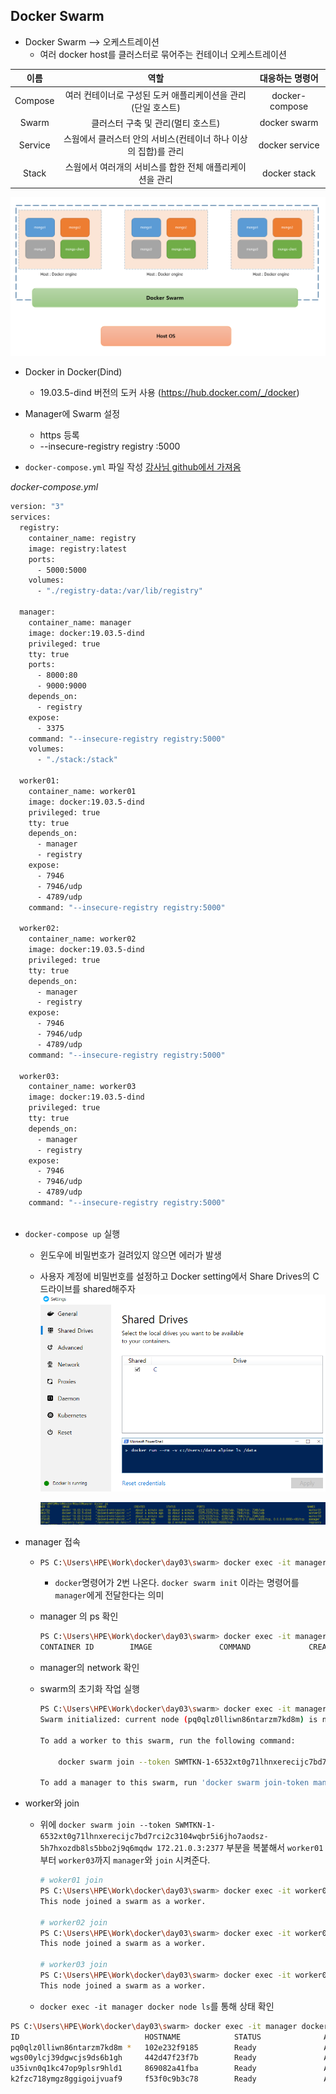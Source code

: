 ## Docker Swarm

- Docker Swarm --> 오케스트레이션
  - 여러 docker host를 클러스터로 묶어주는 컨테이너 오케스트레이션

|  이름   |                             역할                             | 대응하는 명령어 |
| :-----: | :----------------------------------------------------------: | :-------------: |
| Compose | 여러 컨테이너로 구성된 도커 애플리케이션을 관리(단일 호스트) | docker-compose  |
|  Swarm  |              클러스터 구축 및 관리(멀티 호스트)              |  docker swarm   |
| Service | 스웜에서 클러스터 안의 서비스(컨테이너 하나 이상의 집합)를 관리 | docker service  |
|  Stack  |   스웜에서 여러개의 서비스를 합한 전체 애플리케이션을 관리   |  docker stack   |

![image-20200102170541550](images/image-20200102170541550.png)

- Docker in Docker(Dind)
  - 19.03.5-dind 버전의 도커 사용 (https://hub.docker.com/_/docker)





- Manager에 Swarm 설정
  - https 등록
  - --insecure-registry registry :5000
- `docker-compose.yml` 파일 작성 [강사님 github에서 가져옴](https://github.com/joneconsulting/cloud-computing/tree/master/04.Docker/swarm)

*docker-compose.yml*

```bash
version: "3"
services: 
  registry:
    container_name: registry
    image: registry:latest
    ports: 
      - 5000:5000
    volumes: 
      - "./registry-data:/var/lib/registry"

  manager:
    container_name: manager
    image: docker:19.03.5-dind
    privileged: true
    tty: true
    ports:
      - 8000:80
      - 9000:9000
    depends_on: 
      - registry
    expose: 
      - 3375
    command: "--insecure-registry registry:5000"
    volumes: 
      - "./stack:/stack"

  worker01:
    container_name: worker01
    image: docker:19.03.5-dind
    privileged: true
    tty: true
    depends_on: 
      - manager
      - registry
    expose: 
      - 7946
      - 7946/udp
      - 4789/udp
    command: "--insecure-registry registry:5000"

  worker02:
    container_name: worker02
    image: docker:19.03.5-dind
    privileged: true
    tty: true
    depends_on: 
      - manager
      - registry
    expose: 
      - 7946
      - 7946/udp
      - 4789/udp
    command: "--insecure-registry registry:5000"

  worker03:
    container_name: worker03
    image: docker:19.03.5-dind
    privileged: true
    tty: true
    depends_on: 
      - manager
      - registry
    expose: 
      - 7946
      - 7946/udp
      - 4789/udp
    command: "--insecure-registry registry:5000"
      
```

- `docker-compose up` 실행

  - 윈도우에 비밀번호가 걸려있지 않으면 에러가 발생

  - 사용자 계정에 비밀번호를 설정하고 Docker setting에서 Share Drives의 C 드라이브를 shared해주자
    ![image-20200102174939754](images/image-20200102174939754.png)

    ![image-20200102175108964](images/image-20200102175108964.png)

  

- manager 접속

  - ```bash
    PS C:\Users\HPE\Work\docker\day03\swarm> docker exec -it manager docker swarm init
    ```

    - `docker`명령어가 2번 나온다. `docker swarm init` 이라는 명령어를 `manager`에게 전달한다는 의미

  - manager 의 ps 확인

    ```bash
    PS C:\Users\HPE\Work\docker\day03\swarm> docker exec -it manager docker ps
    CONTAINER ID        IMAGE               COMMAND             CREATED             STATUS              PORTS               NAMES
    ```

    

  - manager의 network 확인

  - swarm의 초기화 작업 실행

    ```bash
    PS C:\Users\HPE\Work\docker\day03\swarm> docker exec -it manager docker swarm init
    Swarm initialized: current node (pq0qlz0lliwn86ntarzm7kd8m) is now a manager.
    
    To add a worker to this swarm, run the following command:
    
        docker swarm join --token SWMTKN-1-6532xt0g71lhnxerecijc7bd7rci2c3104wqbr5i6jho7aodsz-5h7hxozdb8ls5bbo2j9q6mqdw 172.21.0.3:2377
    
    To add a manager to this swarm, run 'docker swarm join-token manager' and follow the instructions.
    ```

- worker와 join

  - 위에 `docker swarm join --token SWMTKN-1-6532xt0g71lhnxerecijc7bd7rci2c3104wqbr5i6jho7aodsz-5h7hxozdb8ls5bbo2j9q6mqdw 172.21.0.3:2377` 부분을 복붙해서 `worker01`부터 `worker03`까지 `manager`와 `join` 시켜준다.

    ```bash
    # woker01 join
    PS C:\Users\HPE\Work\docker\day03\swarm> docker exec -it worker01 docker swarm join --token SWMTKN-1-6532xt0g71lhnxerecijc7bd7rci2c3104wqbr5i6jho7aodsz-5h7hxozdb8ls5bbo2j9q6mqdw 172.21.0.3:2377
    This node joined a swarm as a worker.
    
    # worker02 join
    PS C:\Users\HPE\Work\docker\day03\swarm> docker exec -it worker02 docker swarm join --token SWMTKN-1-6532xt0g71lhnxerecijc7bd7rci2c3104wqbr5i6jho7aodsz-5h7hxozdb8ls5bbo2j9q6mqdw 172.21.0.3:2377
    This node joined a swarm as a worker.
    
    # worker03 join
    PS C:\Users\HPE\Work\docker\day03\swarm> docker exec -it worker03 docker swarm join --token SWMTKN-1-6532xt0g71lhnxerecijc7bd7rci2c3104wqbr5i6jho7aodsz-5h7hxozdb8ls5bbo2j9q6mqdw 172.21.0.3:2377
    This node joined a swarm as a worker.
    ```

  - `docker exec -it manager docker node ls`를 통해 상태 확인

```bash
PS C:\Users\HPE\Work\docker\day03\swarm> docker exec -it manager docker node ls
ID                            HOSTNAME            STATUS              AVAILABILITY        MANAGER STATUS      ENGINE VERSION
pq0qlz0lliwn86ntarzm7kd8m *   102e232f9185        Ready               Active              Leader              19.03.5
wgs00ylcj39dgwcjs9ds6b1gh     442d47f23f7b        Ready               Active                                  19.03.5
u35ivn0q1kc47op9plsr9hld1     869082a41fba        Ready               Active                                  19.03.5
k2fzc718ymgz8ggigoijvuaf9     f53f0c9b3c78        Ready               Active                                  19.03.5
```

